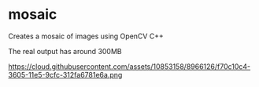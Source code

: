 # mosaic
Creates a mosaic of images using OpenCV C++

The real output has around 300MB

https://cloud.githubusercontent.com/assets/10853158/8966126/f70c10c4-3605-11e5-9cfc-312fa6781e6a.png
